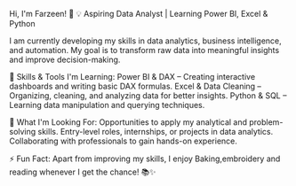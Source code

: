  Hi, I'm Farzeen! 👋
💡 Aspiring Data Analyst | Learning Power BI, Excel & Python

I am currently developing my skills in data analytics, business intelligence, and automation.
My goal is to transform raw data into meaningful insights and improve decision-making.

🚀 Skills & Tools I'm Learning:
Power BI & DAX – Creating interactive dashboards and writing basic DAX formulas.
Excel & Data Cleaning – Organizing, cleaning, and analyzing data for better insights.
Python & SQL – Learning data manipulation and querying techniques.

🎯 What I'm Looking For:
Opportunities to apply my analytical and problem-solving skills.
Entry-level roles, internships, or projects in data analytics.
Collaborating with professionals to gain hands-on experience.

⚡ Fun Fact: Apart from improving my skills, I enjoy Baking,embroidery and reading whenever I get the chance! 📚✨

